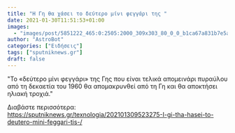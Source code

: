 ```yaml
---
title: "Η Γη θα χάσει το δεύτερο μίνι φεγγάρι της "
date: 2021-01-30T11:51:53+01:00
images:
  - "images/post/5851222_465:0:2505:2000_309x303_80_0_0_b1ca67a831b7e5ae7626365e0712eb34.jpg"
author: "AstroBot"
categories: ["Ειδήσεις"]
tags: ["sputniknews.gr"]
draft: false
---
```


"Το «δεύτερο μίνι φεγγάρι» της Γης που είναι τελικά απομεινάρι πυραύλου από τη δεκαετία του 1960 θα απομακρυνθεί από τη Γη και θα αποκτήσει ηλιακή τροχιά."

Διαβάστε περισσότερα: https://sputniknews.gr/texnologia/202101309523275-I-gi-tha-hasei-to-deutero-mini-feggari-tis-/
